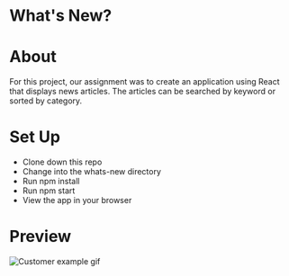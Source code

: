 # What's New?

# About
For this project, our assignment was to create an application using React that displays news articles. The articles can be searched by keyword or sorted by category.

# Set Up
- Clone down this repo
- Change into the whats-new directory
- Run npm install
- Run npm start
- View the app in your browser

# Preview
![Customer example gif](https://media.giphy.com/media/H55P98bJI2gv5xskpT/giphy.gif)
